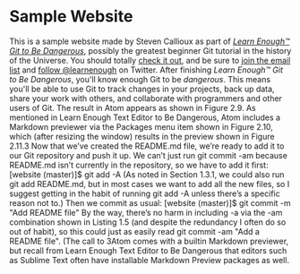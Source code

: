 # Sample Website
This is a sample website made by Steven Callioux as part of [*Learn Enough™ Git to Be
Dangerous*](https://www.learnenough.com/git-tutorial), possibly the greatest
beginner Git tutorial in the history of the Universe. You should totally [
check it out](https://www.learnenough.com/git-tutorial), and be sure to [join
the email list](https://www.learnenough.com/#email_list) and
[follow @learnenough](http://twitter.com/learnenough) on Twitter.
After finishing *Learn Enough™ Git to Be Dangerous*, you'll know enough Git
to be *dangerous*. This means you'll be able to use Git to track changes in
your projects, back up data, share your work with others, and collaborate
with programmers and other users of Git.
The result in Atom appears as shown in Figure 2.9. As mentioned in Learn
Enough Text Editor to Be Dangerous, Atom includes a Markdown previewer
via the Packages menu item shown in Figure 2.10, which (after resizing the
window) results in the preview shown in Figure 2.11.3
Now that we’ve created the README.md file, we’re ready to add it to our
Git repository and push it up. We can’t just run git commit -am because
README.md isn’t currently in the repository, so we have to add it first:
[website (master)]$ git add -A
(As noted in Section 1.3.1, we could also run git add README.md, but in
most cases we want to add all the new files, so I suggest getting in the habit of
running git add -A unless there’s a specific reason not to.) Then we commit
as usual:
[website (master)]$ git commit -m "Add README file"
By the way, there’s no harm in including -a via the -am combination shown in
Listing 1.5 (and despite the redundancy I often do so out of habit), so this could
just as easily read git commit -am "Add a README file". (The call to
3Atom comes with a builtin Markdown previewer, but recall from Learn Enough Text Editor to Be Dangerous
that editors such as Sublime Text often have installable Markdown Preview packages as well.
